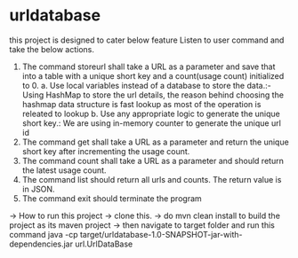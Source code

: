 # urldatabase
this project is designed to cater below feature
Listen to user command and take the below actions.
1. The command storeurl shall take a URL as a parameter and save that into a table with a unique short key and a count(usage count) initialized to 0.
       a. Use local variables instead of a database to store the data.:- Using HashMap to store the url details, the reason behind choosing the hashmap data structure is fast lookup as most of the operation is releated to lookup
       b. Use any appropriate logic to generate the unique short key.: We are using in-memory counter to generate the unique url id
2. The command get shall take a URL as a parameter and return the unique short key after incrementing the usage count.
3. The command count shall take a URL as a parameter and should return the latest usage count.
4. The command list should return all urls and counts. The return value is in JSON.
5. The command exit should terminate the program

-> How to run this project 
-> clone this. 
-> do mvn clean install to build the project as its maven project
-> then navigate to target folder and run this command java -cp target/urldatabase-1.0-SNAPSHOT-jar-with-dependencies.jar url.UrlDataBase
